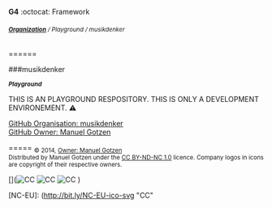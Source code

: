__G4__ :octocat: Framework
###### <sub>**[Organization](http://github.com/musikdenker)** / Playground / musikdenker  </sub>
======

###musikdenker

_____<sub>Playground</sub>_____
  
THIS IS AN PLAYGROUND RESPOSITORY. 
THIS IS ONLY A DEVELOPMENT ENVIRONEMENT. ⚠️ 
  
[GitHub Organisation: musikdenker](http://github.com/musikdenker)  
[GitHub Owner: Manuel Gotzen](http://github.com/ManuelGotzen/?tab=repositories)

  
=====
<sub>
&copy; 2014, [Owner: Manuel Gotzen][gitHub]  
Distributed by Manuel Gotzen under the [CC BY-ND-NC 1.0](http://creativecommons.org/licenses/by-nc-nd/3.0/de/) licence. Company logos in icons are copyright of their respective owners.  
</sub>

[](![CC][CC]  ![CC][BY]  ![CC][NC]  [](![CC][NC-EU]))

[CC]: http://bit.ly/CC-ico-svg "CC"
[BY]: http://bit.ly/BY-ico-svg "CC"
[NC]: http://bit.ly/NC-ico-svg "CC"
[NC-EU]: (http://bit.ly/NC-EU-ico-svg "CC"

[gitHub]: http://bit.ly/gitHub-musikdenker  "Organization"
[gitHub]: http://bit.ly/gitHub-gee  "Owner"
